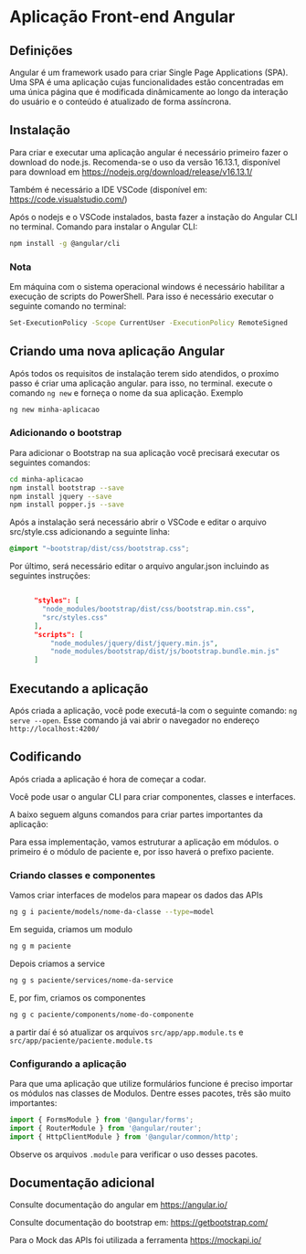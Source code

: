 # Aplicação Front-end Angular

## Definições

Angular é um framework usado para criar Single Page Applications (SPA). Uma SPA é uma aplicação cujas funcionalidades estão concentradas em uma única página que é modificada dinâmicamente ao longo da interação do usuário e o conteúdo é atualizado de forma assíncrona.


## Instalação

Para criar e executar uma aplicação angular é necessário primeiro fazer o download do node.js. Recomenda-se o uso da versão 16.13.1, disponível para download em https://nodejs.org/download/release/v16.13.1/

Também é necessário a IDE VSCode (disponível em: https://code.visualstudio.com/)

Após o nodejs e o VSCode instalados, basta fazer a instação do Angular CLI no terminal. Comando para instalar o Angular CLI: 
``` bash 
npm install -g @angular/cli
``` 

### Nota
Em máquina com o sistema operacional windows é necessário habilitar a execução de scripts do PowerShell. Para isso é necessário executar o seguinte comando no terminal: 
``` bash
Set-ExecutionPolicy -Scope CurrentUser -ExecutionPolicy RemoteSigned
```


## Criando uma nova aplicação Angular

Após todos os requisitos de instalação terem sido atendidos, o proxímo passo é criar uma aplicação angular. para isso, no terminal. execute o comando `ng new` e forneça o nome da sua aplicação. Exemplo
``` bash
ng new minha-aplicacao
```

### Adicionando o bootstrap

Para adicionar o Bootstrap na sua aplicação você precisará executar os seguintes comandos:
``` bash
cd minha-aplicacao
npm install bootstrap --save
npm install jquery --save
npm install popper.js --save
```

Após a instalação será necessário abrir o VSCode e editar o arquivo src/style.css adicionando a seguinte linha:

``` css
@import "~bootstrap/dist/css/bootstrap.css";
```

Por último, será necessário editar o arquivo angular.json incluindo as seguintes instruções:

``` json

      "styles": [
        "node_modules/bootstrap/dist/css/bootstrap.min.css",
        "src/styles.css"
      ],
      "scripts": [
          "node_modules/jquery/dist/jquery.min.js",
          "node_modules/bootstrap/dist/js/bootstrap.bundle.min.js"
      ]

```

## Executando a aplicação

Após criada a aplicação, você pode executá-la com o seguinte comando: `ng serve --open`. Esse comando já vai abrir o navegador no endereço `http://localhost:4200/`


## Codificando

Após criada a aplicação é hora de começar a codar.

Você pode usar o angular CLI para criar componentes, classes e interfaces.

A baixo seguem alguns comandos para criar partes importantes da aplicação:

Para essa implementação, vamos estruturar a aplicação em módulos. o primeiro é o módulo de paciente e, por isso haverá o prefixo paciente.

### Criando classes e componentes

Vamos criar interfaces de modelos para mapear os dados das APIs

``` bash
ng g i paciente/models/nome-da-classe --type=model
```

Em seguida, criamos um modulo
``` bash
ng g m paciente
```

Depois criamos a service
``` bash
ng g s paciente/services/nome-da-service
```

E, por fim, criamos os componentes
``` bash
ng g c paciente/components/nome-do-componente
```
 a partir daí é só atualizar os arquivos `src/app/app.module.ts` e `src/app/paciente/paciente.module.ts`

### Configurando a aplicação
Para que uma aplicação que utilize formulários funcione é preciso importar os módulos nas classes de Modulos. Dentre esses pacotes, três são muito importantes: 

``` typescript
import { FormsModule } from '@angular/forms';
import { RouterModule } from '@angular/router';
import { HttpClientModule } from '@angular/common/http';
```
Observe os arquivos `.module` para verificar o uso desses pacotes.

## Documentação adicional

Consulte documentação do angular em https://angular.io/

Consulte documentação do bootstrap em: https://getbootstrap.com/

Para o Mock das APIs foi utilizada a ferramenta https://mockapi.io/